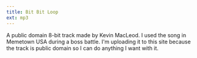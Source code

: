 ```yaml
---
title: Bit Bit Loop
ext: mp3
---
```

A public domain 8-bit track made by Kevin MacLeod. I used the song in Memetown USA during a boss battle. I'm uploading it to this site because the track is public domain so I can do anything I want with it.